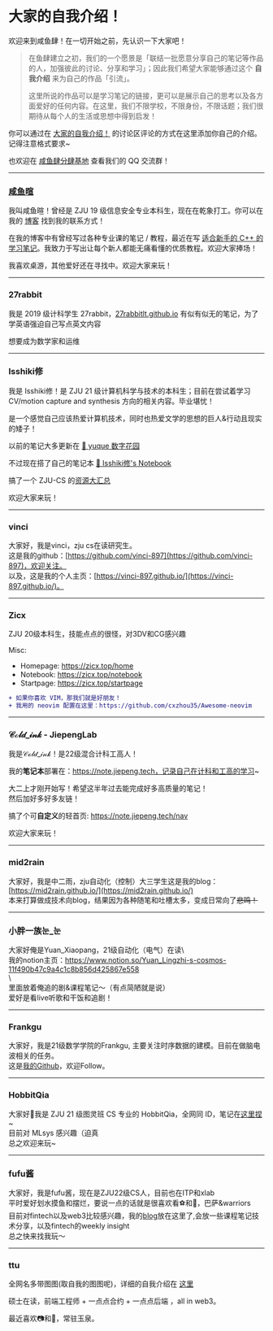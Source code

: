 # 大家的自我介绍！

欢迎来到咸鱼肆！在一切开始之前，先认识一下大家吧！

> 在鱼肆建立之初，我们的一个愿景是「联结一批愿意分享自己的笔记等作品的人，加强彼此的讨论、分享和学习」；因此我们希望大家能够通过这个 **自我介绍** 来为自己的作品「引流」。
> 
> 这里所说的作品可以是学习笔记的链接，更可以是展示自己的思考以及各方面爱好的任何内容。在这里，我们不限学校，不限身份，不限话题；我们很期待从每个人的生活或思想中得到启发！

你可以通过在 [大家的自我介绍！](https://github.com/orgs/SaltyfishShop/discussions/5) 的讨论区评论的方式在这里添加你自己的介绍。记得注意格式要求~

也欢迎在 [咸鱼肆分肆基地](https://github.com/orgs/SaltyfishShop/discussions/2) 查看我们的 QQ 交流群！

---

### [咸鱼暄](https://xuan-insr.github.io/)

我叫咸鱼暄！曾经是 ZJU 19 级信息安全专业本科生，现在在乾象打工。你可以在我的 [博客](https://xuan-insr.github.io/) 找到我的联系方式！

在我的博客中有曾经写过各种专业课的笔记 / 教程，最近在写 [适合新手的 C++ 的学习笔记](https://xuan-insr.github.io/cpp/cpp_restart/)。我致力于写出让每个新人都能无痛看懂的优质教程。欢迎大家捧场！

我喜欢桌游，其他爱好还在寻找中。欢迎大家来玩！

---

### 27rabbit  
我是 2019 级计科学生 27rabbit，[27rabbitlt.github.io](https://27rabbitlt.github.io/) 有似有似无的笔记，为了学英语强迫自己写点英文内容

想要成为数学家和运维

---

### Isshiki修

我是 Isshiki修！是 ZJU 21 级计算机科学与技术的本科生；目前在尝试着学习 CV/motion capture and synthesis 方向的相关内容。毕业堪忧！

是一个感觉自己应该热爱计算机技术，同时也热爱文学的思想的巨人&行动且现实的矮子！  
   
以前的笔记大多更新在 [💩 yuque 数字花园](https://www.yuque.com/isshikixiu)

不过现在搭了自己的笔记本 [🔋 Isshiki修's Notebook](https://note.isshikih.top/)

搞了一个 ZJU-CS 的[资源大汇总](https://isshikihugh.github.io/zju-cs-asio/)

欢迎大家来玩！

---

### vinci  
大家好，我是vinci，zju cs在读研究生。  
这是我的github：[https://github.com/vinci-897](https://github.com/vinci-897)，欢迎关注。  
以及，这是我的个人主页：[https://vinci-897.github.io/](https://vinci-897.github.io/)。

---

### Zicx

ZJU 20级本科生，技能点点的很怪，对3DV和CG感兴趣

Misc:  
- Homepage: https://zicx.top/home  
- Notebook: https://zicx.top/notebook  
- Startpage: https://zicx.top/startpage

```diff  
+ 如果你喜欢 VIM，那我们就是好朋友！  
+ 我用的 neovim 配置在这里：https://github.com/cxzhou35/Awesome-neovim  
```

---

### 𝒞ℴ𝓁𝒹_𝒾𝓃𝓀 - JiepengLab

我是𝒞ℴ𝓁𝒹_𝒾𝓃𝓀！是22级混合计科工高人！

我的**笔记本**部署在：https://note.jiepeng.tech，记录自己在计科和工高的学习~

大二上才刚开始写！希望这半年过去能完成好多高质量的笔记！  
然后加好多好多友链！

搞了个可**自定义**的轻首页: https://note.jiepeng.tech/nav

欢迎大家来玩！



---

### mid2rain  
大家好，我是中二雨，zju自动化（控制）大三学生这是我的blog：[https://mid2rain.github.io/](https://mid2rain.github.io/)  
本来打算做成技术向blog，结果因为各种随笔和吐槽太多，变成日常向了~~悲鸣！~~

---

### 小胖一族눈_눈  
大家好俺是Yuan_Xiaopang，21级自动化（电气）在读\  
我的notion主页：https://www.notion.so/Yuan_Lingzhi-s-cosmos-11f490b47c9a4c1c8b856d425867e558  
\  
里面放着俺追的剧&课程笔记～（有点简陋就是说）  
爱好是看live听歌和干饭和追剧！

---

### Frankgu

大家好，我是21级数学学院的Frankgu, 主要关注时序数据的建模。目前在做脑电波相关的任务。  
这是[我的Github](https://github.com/Frankgu3528)，欢迎Follow。  


---

### HobbitQia

大家好👋我是 ZJU 21 级图灵班 CS 专业的 HobbitQia，全网同 ID，笔记在[这里捏](https://note.hobbitqia.cc/)~  
目前对 MLsys 感兴趣（迫真  
总之欢迎来玩~  


---

### fufu酱

大家好，我是fufu酱，现在是ZJU22级CS人，目前也在ITP和xlab  
平时爱好划水摸鱼和摆烂，要说一点的话就是很喜欢看⚽️和🏀，巴萨&warriors  
目前对fintech以及web3比较感兴趣，我的[blog](https://notion-next-six-rouge.vercel.app/)放在这里了,会放一些课程笔记技术分享，以及fintech的weekly insight  
总之快来找我玩～



---

### ttu

全网名多带图图(取自我的图图呢)，详细的自我介绍在 [这里](https://dreamerryao.wiki/about)

硕士在读，前端工程师 + 一点点合约 + 一点点后端 ，all in web3。

最近喜欢📷和🏸️，常驻玉泉。
